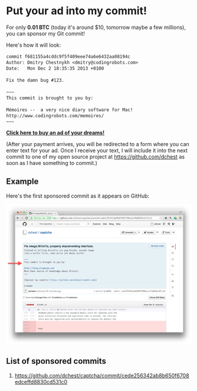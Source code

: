 Put your ad into my commit!
===========================


For only **0.01 BTC** (today it's around $10, tomorrow maybe a few millions),
you can sponsor my Git commit!

Here's how it will look:

    commit f681155a4cddc9f5f409eee74a6e6432aa08194c
    Author: Dmitry Chestnykh <dmitry@codingrobots.com>
    Date:   Mon Dec 2 18:35:35 2013 +0100

    Fix the damn bug #123.
    
    ~~~
    This commit is brought to you by:

    Mémoires --  a very nice diary software for Mac!
    http://www.codingrobots.com/memoires/
    ~~~

[**Click here to buy an ad of your dreams!**](https://coinbase.com/checkouts/931d50d2c6af3cbbdd4795633bc04059)

(After your payment arrives, you will be redirected to a form where you can
enter text for your ad. Once I receive your text, I will include it into the
next commit to one of my open source project at https://github.com/dchest
as soon as I have something to commit.)

## Example

Here's the first sponsored commit as it appears on GitHub:

![Screenshot of sponsored commit](screenshot.png)

## List of sponsored commits

1. https://github.com/dchest/captcha/commit/cede256342ab8b650f6708edceffd8830cd531c0
